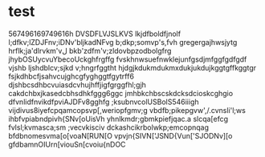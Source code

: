 # test
567496169749616h
DVSDFLVJSLKVS
lkjdfboldfjnolf
l;dfkv;lZDJFnv;iDNv'bljkadNFvg
b;dkp;somvp's,fvh
gregergajhwsjytg
hrflk;ja'dlrvkm'vل
bkb'zdfm'v;zldovbpzodbolgfrg
jhybOSUycvuYbecoUckghfrgffg
fvskhnwsuefnwklejunfgsdjmfggfgdfgdf
vjshb ljshdblcv;sjkd v;hngrfggtht
hjdgjkdukmdukmxdukjukdujkggtgffkggtgr
fsjkdhbcfjsahvcujghcgfyghggtfgytrff6
djshbcsdhbcvuiasdcvhujhffjigfgrggfhl;gjh
cakdchbxjkasedcbhsdhkfggg6ggc
jmhbkchbscskdcksdcioskcghgio
dfvnlidfnvikdfpviAJDFv8gghfg
;ksubnvcolUSBolS546iiigh
vijdivus8iyefcpqamcopsvp[,weriopfgmv;g
vbdfb;pikepgvw',/.cvnsli'l;ws
ihbfvpiabndpivh{SNv[oUisVh
yhnlkmdr;gbmkpiefjqac.a slcqa[efcg
fvlsl;kvmasca;sm ;vecvkisciv
dckashcikrbolwkp;emcopnqag
bfdbnomesvma[o[voaN[RUN[O
vpvjn{SIVN['JSND{Vun['SJODNv][o
gfdbamnOIUrn[viouSn[cvoiu{nDOC
